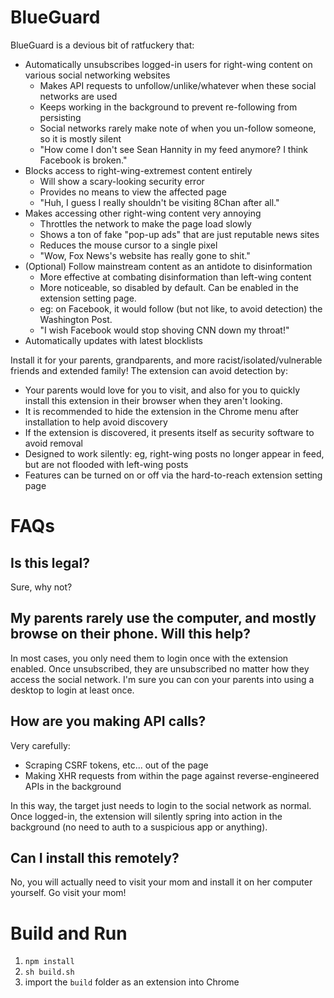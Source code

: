 # BlueGuard

BlueGuard is a devious bit of ratfuckery that:

- Automatically unsubscribes logged-in users for right-wing content on various social networking websites
  - Makes API requests to unfollow/unlike/whatever when these social networks are used
  - Keeps working in the background to prevent re-following from persisting
  - Social networks rarely make note of when you un-follow someone, so it is mostly silent
  - "How come I don't see Sean Hannity in my feed anymore? I think Facebook is broken."
- Blocks access to right-wing-extremest content entirely
  - Will show a scary-looking security error
  - Provides no means to view the affected page
  - "Huh, I guess I really shouldn't be visiting 8Chan after all."
- Makes accessing other right-wing content very annoying
  - Throttles the network to make the page load slowly
  - Shows a ton of fake "pop-up ads" that are just reputable news sites
  - Reduces the mouse cursor to a single pixel
  - "Wow, Fox News's website has really gone to shit."
- (Optional) Follow mainstream content as an antidote to disinformation
  - More effective at combating disinformation than left-wing content
  - More noticeable, so disabled by default. Can be enabled in the extension setting page.
  - eg: on Facebook, it would follow (but not like, to avoid detection) the Washington Post.
  - "I wish Facebook would stop shoving CNN down my throat!"
- Automatically updates with latest blocklists

Install it for your parents, grandparents, and more racist/isolated/vulnerable friends and extended family! The extension can avoid detection by:

- Your parents would love for you to visit, and also for you to quickly install this extension in their browser when they aren't looking.
- It is recommended to hide the extension in the Chrome menu after installation to help avoid discovery
- If the extension is discovered, it presents itself as security software to avoid removal
- Designed to work silently: eg, right-wing posts no longer appear in feed, but are not flooded with left-wing posts
- Features can be turned on or off via the hard-to-reach extension setting page

# FAQs

## Is this legal?

Sure, why not?

## My parents rarely use the computer, and mostly browse on their phone. Will this help?

In most cases, you only need them to login once with the extension enabled. Once unsubscribed, they are unsubscribed no matter how they access the social network. I'm sure you can con your parents into using a desktop to login at least once.

## How are you making API calls?

Very carefully:

- Scraping CSRF tokens, etc... out of the page
- Making XHR requests from within the page against reverse-engineered APIs in the background

In this way, the target just needs to login to the social network as normal. Once logged-in, the extension will silently spring into action in the background (no need to auth to a suspicious app or anything).

## Can I install this remotely?

No, you will actually need to visit your mom and install it on her computer yourself. Go visit your mom!

# Build and Run

1. `npm install`
2. `sh build.sh`
3. import the `build` folder as an extension into Chrome
